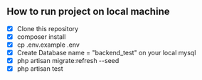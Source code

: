  ## How to run project on local machine
 - [x] Clone this repository
 - [x] composer install
 - [x] cp .env.example .env
 - [x] Create Database name = "backend_test" on your local mysql  
 - [x] php artisan migrate:refresh --seed
 - [x] php artisan test
